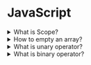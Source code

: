 # JavaScript

<details>
  <summary>What is Scope?</summary>

  * each function has its own scope
  * only the code inside the function can access the variables scoped in that function
  * scopes can be nested inside another
  * variable name has to be unique within the same scope
</details>

<details>
  <summary>How to empty an array?</summary>
  
  * substitute with a new array
    ```js
    let arr = [1, 2, 3];
    arr = [];
    ```
  * set length of the array to 0
     ```js
    let arr = [1, 2, 3];
    arr.length = 0;
    ```
</details>

<details>
  <summary>What is unary operator?</summary>
  
  * it takes a single operand/argument and performs an operation
  * examples:
    * `!` logical NOT - converts to a boolean value then negates it
    * `+` unary plus - tries to convert an operand to a number 
    * `typeof` - returns a string which is a type of operand
</details>

<details>
  <summary>What is binary operator?</summary>
  
  * it works with two operands
  * most operators are binary:
    * Multiplicative Operators
    * Additive Operators
    * Bitwise Shift Operators
    * Relational Operators
    * Equality Operators
    * Binary Bitwise Operators
    * Binary Logical Operators
</details>


